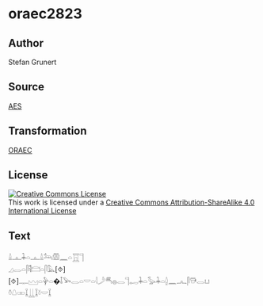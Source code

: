 # oraec2823

## Author

Stefan Grunert

## Source

[AES](https://github.com/simondschweitzer/aes)

## Transformation

[ORAEC](https://oraec.github.io/)

## License

<a rel="license" href="http://creativecommons.org/licenses/by-sa/4.0/"><img alt="Creative Commons License" style="border-width:0" src="https://i.creativecommons.org/l/by-sa/4.0/88x31.png" /></a><br />This work is licensed under a <a rel="license" href="http://creativecommons.org/licenses/by-sa/4.0/">Creative Commons Attribution-ShareAlike 4.0 International License</a>

## Text

𓏙𓊵𓇓𓏏𓊵𓏙𓃢𓏃𓈖𓏏𓉱𓊹<br>
𓈎𓂋𓏏𓋴𓌟𓊭𓏏𓋴𓅓[⯑][⯑]𓊃𓈉𓏏𓊿𓏏�𓄤𓅨𓂋𓏏𓎟𓏏𓇋𓌳𓄪𓐍𓂋𓊹𓉻𓇓𓏏𓅭𓇓𓏏𓐬𓈖𓂜𓋴𓇥𓂋𓂓<br>
𓏊𓇤𓏒𓆼𓋲𓆼𓍱𓎟𓆼<br>
